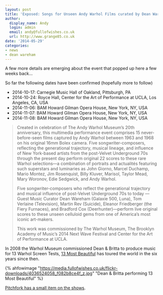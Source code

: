 ```yaml
---
layout: post
title: 'Exposed: Songs for Unseen Andy Warhol Films curated by Dean Wareham '
author:
  display_name: Andy
  login: admin
  email: andy@fullofwishes.co.uk
  url: http://www.grange85.co.uk
date: '2014-05-29'
categories:
- news
- dean wareham
---
```

A few more details are emerging about the event that popped up here a few weeks back...

So far the following dates have been confirmed (hopefully more to follow)

  * 2014-10-17: Carnegie Music Hall of Oakland, Pittsburgh, PA
  * 2014-10-24: Royce Hall, Center for the Art of Performance at UCLA, Los Angeles, CA, USA
  * 2014-11-06: BAM Howard Gilman Opera House, New York, NY, USA
  * 2014-11-07: BAM Howard Gilman Opera House, New York, NY, USA
  * 2014-11-08: BAM Howard Gilman Opera House, New York, NY, USA

> Created in celebration of The Andy Warhol Museum’s 20th anniversary, this multimedia performance event comprises 15 never-before-seen films captured by Andy Warhol between 1963 and 1968 on his original 16mm Bolex camera. Five songwriter-composers, reflecting the generational trajectory, musical lineage, and influence of New York-based artists from the post-Velvet Underground 70s through the present day perform original 22 scores to these rare Warhol selections—a combination of portraits and actualités featuring such superstars and luminaries as John Giorno, Marcel Duchamp, Mario Montez, Jim Rosenquist, Billy Kluver, Marisol, Taylor Mead, Mary Woronov, Edie Sedgwick, and Andy Warhol. 
> 
> Five songwriter-composers who reflect the generational trajectory and musical influence of post-Velvet Underground 70s to today — Guest Music Curator Dean Wareham (Galaxie 500, Luna), Tom Verlaine (Television), Martin Rev (Suicide), Eleanor Friedberger (the Fiery Furnaces), and Bradford Cox (Deerhunter)—perform live original scores to these unseen celluloid gems from one of America’s most iconic art-makers.
> 
> This work was commissioned by The Warhol Museum, The Brooklyn Academy of Music’s 2014 Next Wave Festival and Center for the Art of Performance at UCLA.

In 2008 the Warhol Museum commissioned Dean & Britta to produce music for 13 Warhol Screen Tests, [13 Most Beautiful](/2008/07/10/dean-britta-accompany-warhols-13-most-beautiful-screen-tests/) has toured the world in the six years since then.  

{% ahfowimage "https://media.fullofwishes.co.uk/flickr-downloads/4036524058_f082b8ce4f_z.jpg" "Dean & Britta performing 13 Most Beautiful" %}

[Pitchfork has a small item on the shows](http://pitchfork.com/news/55361-bradford-cox-eleanor-friedberger-dean-wareham-to-live-score-unseen-andy-warhol-films/).

